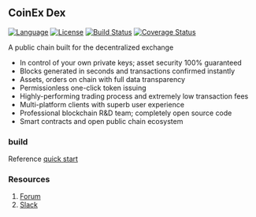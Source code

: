 ## CoinEx Dex

[![Language](https://img.shields.io/badge/Language-Go-blue.svg)](https://golang.org/)
[![License](https://img.shields.io/badge/License-BSD%202--Clause-orange.svg)](https://github.com/coinexchain/dex/blob/master/LICENSE)
[![Build Status](https://api.travis-ci.com/coinexchain/dex.svg?token=SzpkQ9pqByb4D3AFKW7z&branch=master)](https://travis-ci.com/coinexchain/dex) 
[![Coverage Status](https://coveralls.io/repos/github/coinexchain/dex/badge.svg?branch=master&t=PngCUj)](https://coveralls.io/github/coinexchain/dex?branch=master)

A public chain built for the decentralized exchange

* In control of your own private keys; asset security 100% guaranteed
* Blocks generated in seconds and transactions confirmed instantly
* Assets, orders on chain with full data transparency
* Permissionless one-click token issuing
* Highly-performing trading process and extremely low transaction fees
* Multi-platform clients with superb user experience
* Professional blockchain R&D team; completely open source code
* Smart contracts and open public chain ecosystem

### build

Reference [quick start](docs/quickstart.md)



### Resources

1. [Forum](https://forum.coinex.org/)
2. [Slack](https://join.slack.com/t/coinexchain/shared_invite/enQtNjc2NjI1NTU3MDI0LTQzNWZkMTdlMzlhNTUxOWYwNzJjNWNjNDI5OGMxMmQxNDcxZWVlOGU1MjBiOGIyNWQ0YzRjYTE2ODU1MWMxNWU)
